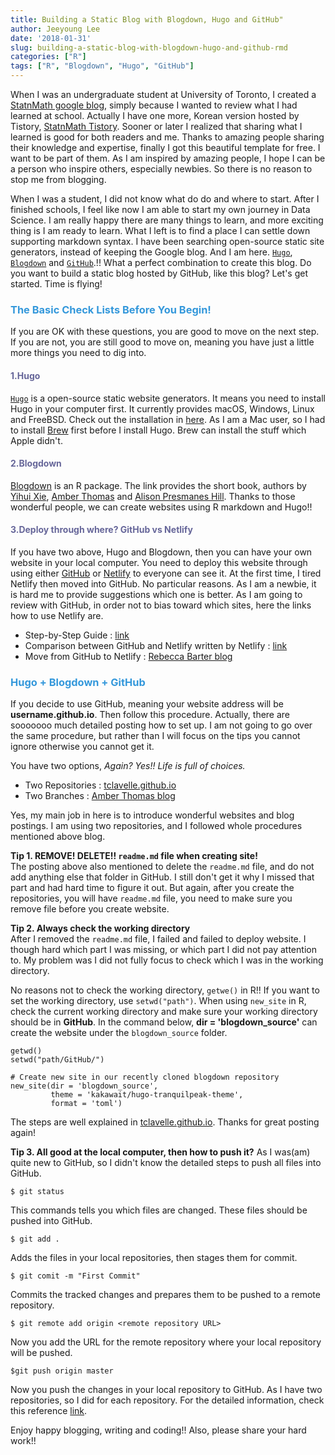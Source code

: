 ```yaml
---
title: Building a Static Blog with Blogdown, Hugo and GitHub"
author: Jeeyoung Lee
date: '2018-01-31'
slug: building-a-static-blog-with-blogdown-hugo-and-github-rmd
categories: ["R"]
tags: ["R", "Blogdown", "Hugo", "GitHub"]
---
```


When I was an undergraduate student at University of Toronto, I created a [StatnMath google blog](http://statnmath.blogspot.ca/), simply because I wanted to review what I had learned at school. Actually I have one more, Korean version hosted by Tistory, [StatnMath Tistory](http://statnmath.tistory.com/). Sooner or later I realized that sharing what I learned is good for both readers and me. Thanks to amazing people sharing their knowledge and expertise, finally I got this beautiful template for free. I want to be part of them. As I am inspired by amazing people, I hope I can be a person who inspire others, especially newbies. So there is no reason to stop me from blogging. 


When I was a student, I did not know what do do and where to start. After I finished schools, I feel like now I am able to start my own journey in Data Science. I am really happy there are many things to learn, and more exciting thing is I am ready to learn. What I left is to find a place I can settle down supporting markdown syntax. I have been searching open-source static site generators, instead of keeping the Google blog. And I am here. [`Hugo`](https://gohugo.io/), [`Blogdown`](https://bookdown.org/yihui/blogdown/) and [`GitHub`](https://github.com/).!! What a perfect combination to create this blog. Do you want to build a static blog hosted by GitHub, like this blog? Let's get started. Time is flying! <br/>



### <span style="color:#3498DB"> **The Basic Check Lists Before You Begin!** </span> <br/>
If you are OK with these questions, you are good to move on the next step. If you are not, you are still good to move on, meaning you have just a little more things you need to dig into. 


#### <span style="color:#666699"> **1.Hugo** </span>
[`Hugo`](https://gohugo.io/) is a open-source static website generators. It means you need to install Hugo in your computer first. It currently provides macOS, Windows, Linux and FreeBSD. Check out the installation in [here](https://gohugo.io/getting-started/installing/). As I am a Mac user, so I had to install [Brew](https://brew.sh/) first before I install Hugo. Brew can install the stuff which Apple didn't.  


#### <span style="color:#666699"> **2.Blogdown** </span> 
[Blogdown](https://bookdown.org/yihui/blogdown/) is an R package. The link provides the short book, authors by [Yihui Xie](https://bookdown.org/yihui/blogdown/yihui-xie.html), [Amber Thomas](https://bookdown.org/yihui/blogdown/amber-thomas.html) and [Alison Presmanes Hill](https://bookdown.org/yihui/blogdown/alison-presmanes-hill.html). Thanks to those wonderful people, we can create websites using R markdown and Hugo!!


#### <span style="color:#666699">**3.Deploy through where? GitHub vs Netlify**</span>
If you have two above, Hugo and Blogdown, then you can have your own website in your local computer. You need to deploy this website through using either [GitHub](https://github.com/) or [Netlify](https://www.netlify.com/) to everyone can see it. At the first time, I tired Netlify then moved into GitHub. No particular reasons. As I am a newbie, it is hard me to provide suggestions which one is better. As I am going to review with GitHub, in order not to bias toward which sites, here the links how to use Netlify are. 

  + Step-by-Step Guide : [link](https://www.netlify.com/blog/2016/09/29/a-step-by-step-guide-deploying-on-netlify/) <br/>
  + Comparison between GitHub and Netlify written by Netlify : [link](https://www.netlify.com/github-pages-vs-netlify/) <br/>
  + Move from GitHub to Netlify : [Rebecca Barter blog](http://www.rebeccabarter.com/blog/2017-06-29-website/) <br/>




### <span style="color:#3498DB">**Hugo + Blogdown + GitHub**</span> <br/> 
If you decide to use GitHub, meaning your website address will be **username.github.io**. Then follow this procedure. Actually, there are sooooooo much detailed posting how to set up. I am not going to go over the same procedure, but rather than I will focus on the tips you cannot ignore otherwise you cannot get it. <br/> 

You have two options, *Again? Yes!! Life is full of choices.* <br/>

  + Two Repositories : [tclavelle.github.io](https://tclavelle.github.io/blog/blogdown_github/) <br/> 
  + Two Branches : [Amber Thomas blog](https://amber.rbind.io/blog/2016/12/19/creatingsite/) <br/>

Yes, my main job in here is to introduce wonderful websites and blog postings. I am using two repositories, and I followed whole procedures mentioned above blog. 

**Tip 1. REMOVE! DELETE!! `readme.md` file when creating site!**  
The posting above also mentioned to delete the `readme.md` file, and do not add anything else that folder in GitHub. I still don't get it why I missed that part and had hard time to figure it out. But again, after you create the repositories, you will have `readme.md` file, you need to make sure you remove file before you create website. 

**Tip 2. Always check the working directory**  
After I removed the `readme.md` file, I failed and failed to deploy website. I though hard which part I was missing, or which part I did not pay attention to. My problem was I did not fully focus to check which I was in the working directory. 

No reasons not to check the working directory, `getwe()` in R!! If you want to set the working directory, use `setwd("path")`. When using `new_site` in R, check the current working directory and make sure your working directory should be in **GitHub**. In the command below, **dir = 'blogdown_source'** can create the website under the `blogdown_source` folder. 

```
getwd()
setwd("path/GitHub/")

# Create new site in our recently cloned blogdown repository
new_site(dir = 'blogdown_source', 
         theme = 'kakawait/hugo-tranquilpeak-theme',
         format = 'toml')
```

The steps are well explained in [tclavelle.github.io](https://tclavelle.github.io/blog/blogdown_github/). Thanks for great posting again! 

**Tip 3. All good at the local computer, then how to push it?**
As I was(am) quite new to GitHub, so I didn't know the detailed steps to push all files into GitHub. 


```
$ git status
``` 
This commands tells you which files are changed. These files should be pushed into GitHub. 

```
$ git add .
``` 
Adds the files in your local repositories, then stages them for commit.  

```
$ git comit -m "First Commit"
``` 
Commits the tracked changes and prepares them to be pushed to a remote repository.

```
$ git remote add origin <remote repository URL> 
```
Now you add the URL for the remote repository where your local repository will be pushed. 

```
$git push origin master
```
Now you push the changes in your local repository to GitHub. As I have two repositories, so I did for each repository. For the detailed information, check this reference [link](https://help.github.com/articles/adding-an-existing-project-to-github-using-the-command-line/). 



Enjoy happy blogging, writing and coding!! Also, please share your hard work!! 